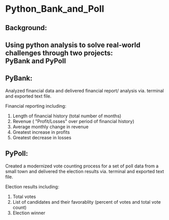 # Python_Bank_and_Poll

Background: <br/>
--
Using python analysis to solve real-world challenges through two projects: <br/> 
PyBank and PyPoll
-----------------------------------------------

PyBank: <br/>
--
Analyzed financial data and delivered financial report/ analysis via. terminal and exported text file. 
  
  Financial reporting including:
  1. Length of financial history (total number of months)
  2. Revenue ( "Profit/Losses" over period of financial history) 
  3. Average monthly change in revenue
  4. Greatest increase in profits
  5. Greatest decrease in losses
  
  
  
  
PyPoll: <br/>
--
  Created a modernized vote counting process for a set of poll data from a small town and delivered the election results via. terminal and exported text file.

  Election results including:
  1. Total votes
  2. List of candidates and their favorablity (percent of votes and total vote count)
  3. Election winner 
  

 
